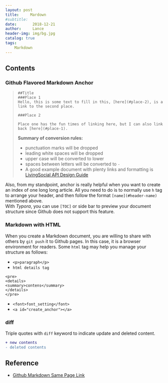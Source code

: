 ```yaml
---
layout: post
title:     Mardown
#subtitle:   
date:       2018-12-21
author:     Lance
header-img: img/bg.jpg
catalog: true
tags:
    Markdown
---
```


## Contents  
### Github Flavored Markdown Anchor  
> ```
> ##Title
> ###Place 1
> Hello, this is some text to fill in this, [here](#place-2), is a link to the second place.
> 
> ###Place 2
> 
> Place one has the fun times of linking here, but I can also link back [here](#place-1).
> ```
>
> **Summary of conversion rules:**
>
> * punctuation marks will be dropped
> * leading white spaces will be dropped
> * upper case will be converted to lower
> * spaces between letters will be converted to `-`
> * A good example document with plenty links and formatting is [LivingSocial API Design Guide](https://github.com/livingsocial/api-design/blob/master/README.md)

Also, from my standpoint, anchor is really helpful when you want to create an index of one long  long article. All you need to do is to normally use `h` tag to arrange your header, and then follow the format `[name](#header-name)` mentioned above.  
​        With *Typora*, you can use `[TOC]` or side bar to preview your document structure since Github does not support this feature.  

### Markdown with HTML  
When you create a Markdown document, you are willing to share with others by `git push` it to Github pages. In this case, it is a browser environment for readers. Some `html` tag may help you manage your structure as follows:  
* `<p>paragraph</p>`
* `html details tag`  
```
<pre>
<details>
<summary>contens</summary>
</details>
</pre>
```  
* `<font>font_setting</font>`
* `<a id="create_anchor"></a>`

### diff  
Triple quotes with `diff` keyword to indicate update and deleted content.  
```diff
+ new contents
- deleted contents
```

## Reference
- [Github Markdown Same Page Link](https://stackoverflow.com/questions/27981247/github-markdown-same-page-link)

